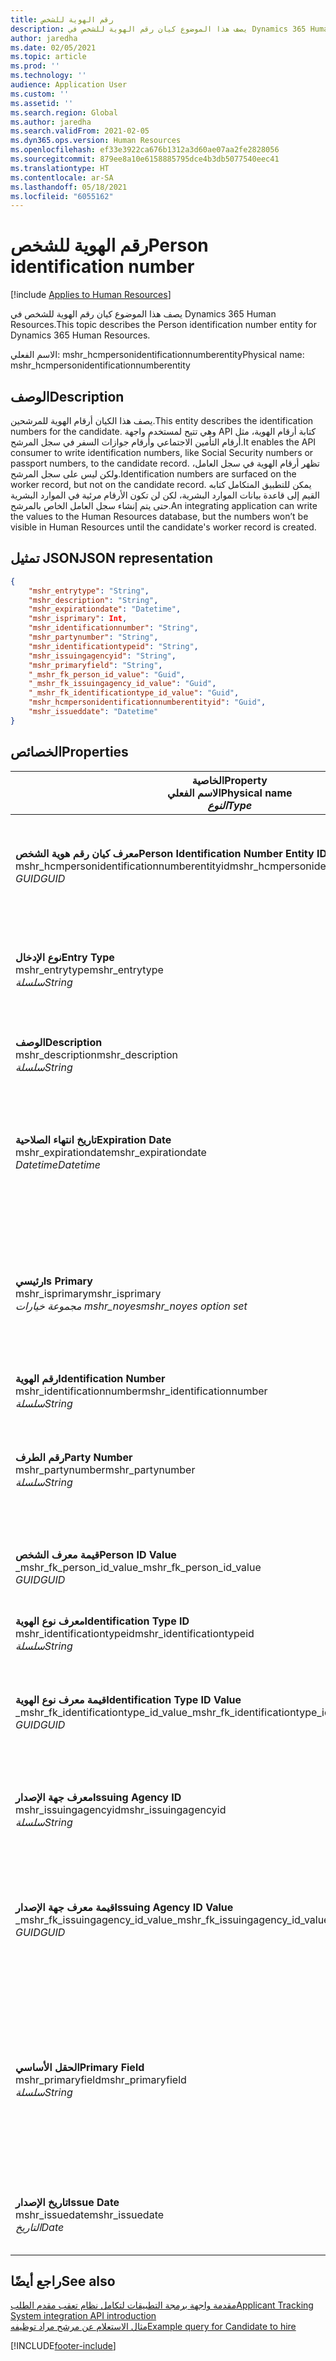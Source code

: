 ```yaml
---
title: رقم الهوية للشخص
description: يصف هذا الموضوع كيان رقم الهوية للشخص في Dynamics 365 Human Resources.
author: jaredha
ms.date: 02/05/2021
ms.topic: article
ms.prod: ''
ms.technology: ''
audience: Application User
ms.custom: ''
ms.assetid: ''
ms.search.region: Global
ms.author: jaredha
ms.search.validFrom: 2021-02-05
ms.dyn365.ops.version: Human Resources
ms.openlocfilehash: ef33e3922ca676b1312a3d60ae07aa2fe2828056
ms.sourcegitcommit: 879ee8a10e6158885795dce4b3db5077540eec41
ms.translationtype: HT
ms.contentlocale: ar-SA
ms.lasthandoff: 05/18/2021
ms.locfileid: "6055162"
---
```

# <a name="person-identification-number"></a><span data-ttu-id="9bc87-103">رقم الهوية للشخص</span><span class="sxs-lookup"><span data-stu-id="9bc87-103">Person identification number</span></span>

[!include [Applies to Human Resources](../includes/applies-to-hr.md)]

<span data-ttu-id="9bc87-104">يصف هذا الموضوع كيان رقم الهوية للشخص في Dynamics 365 Human Resources.</span><span class="sxs-lookup"><span data-stu-id="9bc87-104">This topic describes the Person identification number entity for Dynamics 365 Human Resources.</span></span>

<span data-ttu-id="9bc87-105">الاسم الفعلي: mshr_hcmpersonidentificationnumberentity</span><span class="sxs-lookup"><span data-stu-id="9bc87-105">Physical name: mshr_hcmpersonidentificationnumberentity</span></span>

## <a name="description"></a><span data-ttu-id="9bc87-106">الوصف</span><span class="sxs-lookup"><span data-stu-id="9bc87-106">Description</span></span>

<span data-ttu-id="9bc87-107">يصف هذا الكيان أرقام الهوية للمرشحين.</span><span class="sxs-lookup"><span data-stu-id="9bc87-107">This entity describes the identification numbers for the candidate.</span></span> <span data-ttu-id="9bc87-108">وهي تتيح لمستخدم واجهة API كتابة أرقام الهوية، مثل أرقام التأمين الاجتماعي وأرقام جوازات السفر في سجل المرشح.</span><span class="sxs-lookup"><span data-stu-id="9bc87-108">It enables the API consumer to write identification numbers, like Social Security numbers or passport numbers, to the candidate record.</span></span> <span data-ttu-id="9bc87-109">تظهر أرقام الهوية في سجل العامل، ولكن ليس على سجل المرشح.</span><span class="sxs-lookup"><span data-stu-id="9bc87-109">Identification numbers are surfaced on the worker record, but not on the candidate record.</span></span> <span data-ttu-id="9bc87-110">يمكن للتطبيق المتكامل كتابه القيم إلى قاعدة بيانات الموارد البشرية، لكن لن تكون الأرقام مرئية في الموارد البشرية حتى يتم إنشاء سجل العامل الخاص بالمرشح.</span><span class="sxs-lookup"><span data-stu-id="9bc87-110">An integrating application can write the values to the Human Resources database, but the numbers won’t be visible in Human Resources until the candidate's worker record is created.</span></span>

## <a name="json-representation"></a><span data-ttu-id="9bc87-111">تمثيل JSON</span><span class="sxs-lookup"><span data-stu-id="9bc87-111">JSON representation</span></span>

```json
{
    "mshr_entrytype": "String",
    "mshr_description": "String",
    "mshr_expirationdate": "Datetime",
    "mshr_isprimary": Int,
    "mshr_identificationnumber": "String",
    "mshr_partynumber": "String",
    "mshr_identificationtypeid": "String",
    "mshr_issuingagencyid": "String",
    "mshr_primaryfield": "String",
    "_mshr_fk_person_id_value": "Guid",
    "_mshr_fk_issuingagency_id_value": "Guid",
    "_mshr_fk_identificationtype_id_value": "Guid",
    "mshr_hcmpersonidentificationnumberentityid": "Guid",
    "mshr_issueddate": "Datetime"
}
```

## <a name="properties"></a><span data-ttu-id="9bc87-112">الخصائص</span><span class="sxs-lookup"><span data-stu-id="9bc87-112">Properties</span></span>

| <span data-ttu-id="9bc87-113">الخاصية</span><span class="sxs-lookup"><span data-stu-id="9bc87-113">Property</span></span><br><span data-ttu-id="9bc87-114">**الاسم الفعلي**</span><span class="sxs-lookup"><span data-stu-id="9bc87-114">**Physical name**</span></span><br><span data-ttu-id="9bc87-115">**_النوع_**</span><span class="sxs-lookup"><span data-stu-id="9bc87-115">**_Type_**</span></span> | <span data-ttu-id="9bc87-116">استخدام</span><span class="sxs-lookup"><span data-stu-id="9bc87-116">Use</span></span> | <span data-ttu-id="9bc87-117">الوصف</span><span class="sxs-lookup"><span data-stu-id="9bc87-117">Description</span></span> |
| --- | --- | --- |
| <span data-ttu-id="9bc87-118">**معرف كيان رقم هوية الشخص**</span><span class="sxs-lookup"><span data-stu-id="9bc87-118">**Person Identification Number Entity ID**</span></span><br><span data-ttu-id="9bc87-119">mshr_hcmpersonidentificationnumberentityid</span><span class="sxs-lookup"><span data-stu-id="9bc87-119">mshr_hcmpersonidentificationnumberentityid</span></span><br><span data-ttu-id="9bc87-120">*GUID*</span><span class="sxs-lookup"><span data-stu-id="9bc87-120">*GUID*</span></span> | <span data-ttu-id="9bc87-121">للقراءة فقط</span><span class="sxs-lookup"><span data-stu-id="9bc87-121">Read-only</span></span><br><span data-ttu-id="9bc87-122">مطلوب</span><span class="sxs-lookup"><span data-stu-id="9bc87-122">Required</span></span><br><span data-ttu-id="9bc87-123">منشأ بواسطة النظام</span><span class="sxs-lookup"><span data-stu-id="9bc87-123">System-generated</span></span> | <span data-ttu-id="9bc87-124">المعرف الأساسي الفريد لسجل رقم هوية الشخص.</span><span class="sxs-lookup"><span data-stu-id="9bc87-124">Unique primary identifier for the person identification number record.</span></span> |
| <span data-ttu-id="9bc87-125">**نوع الإدخال**</span><span class="sxs-lookup"><span data-stu-id="9bc87-125">**Entry Type**</span></span><br><span data-ttu-id="9bc87-126">mshr_entrytype</span><span class="sxs-lookup"><span data-stu-id="9bc87-126">mshr_entrytype</span></span><br><span data-ttu-id="9bc87-127">*سلسلة*</span><span class="sxs-lookup"><span data-stu-id="9bc87-127">*String*</span></span> | <span data-ttu-id="9bc87-128">قراءة-كتابة</span><span class="sxs-lookup"><span data-stu-id="9bc87-128">Read-write</span></span><br><span data-ttu-id="9bc87-129">اختياري</span><span class="sxs-lookup"><span data-stu-id="9bc87-129">Optional</span></span> | <span data-ttu-id="9bc87-130">قيمة حرة للإشارة إلى نوع الإدخال الخاص برقم الهوية.</span><span class="sxs-lookup"><span data-stu-id="9bc87-130">Free value to reference the type of entry for the identification number.</span></span> |
| <span data-ttu-id="9bc87-131">**‏‏الوصف**</span><span class="sxs-lookup"><span data-stu-id="9bc87-131">**Description**</span></span><br><span data-ttu-id="9bc87-132">mshr_description</span><span class="sxs-lookup"><span data-stu-id="9bc87-132">mshr_description</span></span><br><span data-ttu-id="9bc87-133">*سلسلة*</span><span class="sxs-lookup"><span data-stu-id="9bc87-133">*String*</span></span> | <span data-ttu-id="9bc87-134">قراءة-كتابة</span><span class="sxs-lookup"><span data-stu-id="9bc87-134">Read-write</span></span><br><span data-ttu-id="9bc87-135">اختياري</span><span class="sxs-lookup"><span data-stu-id="9bc87-135">Optional</span></span> | <span data-ttu-id="9bc87-136">وصف رقم الهوية.</span><span class="sxs-lookup"><span data-stu-id="9bc87-136">The description of the identification number.</span></span> |
| <span data-ttu-id="9bc87-137">**تاريخ انتهاء الصلاحية**</span><span class="sxs-lookup"><span data-stu-id="9bc87-137">**Expiration Date**</span></span><br><span data-ttu-id="9bc87-138">mshr_expirationdate</span><span class="sxs-lookup"><span data-stu-id="9bc87-138">mshr_expirationdate</span></span><br><span data-ttu-id="9bc87-139">*Datetime*</span><span class="sxs-lookup"><span data-stu-id="9bc87-139">*Datetime*</span></span> | <span data-ttu-id="9bc87-140">قراءة-كتابة</span><span class="sxs-lookup"><span data-stu-id="9bc87-140">Read-write</span></span><br><span data-ttu-id="9bc87-141">اختياري</span><span class="sxs-lookup"><span data-stu-id="9bc87-141">Optional</span></span> | <span data-ttu-id="9bc87-142">التاريخ الذي تنتهي فيه صلاحية رقم الهوية أو المستند المقترن.</span><span class="sxs-lookup"><span data-stu-id="9bc87-142">The date on which the identification number or associated document expires.</span></span> |
| <span data-ttu-id="9bc87-143">**رئيسي**</span><span class="sxs-lookup"><span data-stu-id="9bc87-143">**Is Primary**</span></span><br><span data-ttu-id="9bc87-144">mshr_isprimary</span><span class="sxs-lookup"><span data-stu-id="9bc87-144">mshr_isprimary</span></span><br><span data-ttu-id="9bc87-145">*مجموعة خيارات mshr_noyes*</span><span class="sxs-lookup"><span data-stu-id="9bc87-145">*mshr_noyes option set*</span></span> | <span data-ttu-id="9bc87-146">قراءة-كتابة</span><span class="sxs-lookup"><span data-stu-id="9bc87-146">Read-write</span></span><br><span data-ttu-id="9bc87-147">اختياري</span><span class="sxs-lookup"><span data-stu-id="9bc87-147">Optional</span></span> | <span data-ttu-id="9bc87-148">يتيح تحديد ما إذا كان رقم الهوية هو السجل الرئيسي للشخص لنوع الهوية هذا.</span><span class="sxs-lookup"><span data-stu-id="9bc87-148">Defines whether the identification number is the primary record for the person for this identification type.</span></span> |
| <span data-ttu-id="9bc87-149">**رقم الهوية**</span><span class="sxs-lookup"><span data-stu-id="9bc87-149">**Identification Number**</span></span><br><span data-ttu-id="9bc87-150">mshr_identificationnumber</span><span class="sxs-lookup"><span data-stu-id="9bc87-150">mshr_identificationnumber</span></span><br><span data-ttu-id="9bc87-151">*سلسلة*</span><span class="sxs-lookup"><span data-stu-id="9bc87-151">*String*</span></span> | <span data-ttu-id="9bc87-152">قراءة-كتابة</span><span class="sxs-lookup"><span data-stu-id="9bc87-152">Read-write</span></span><br><span data-ttu-id="9bc87-153">مطلوب</span><span class="sxs-lookup"><span data-stu-id="9bc87-153">Required</span></span> | <span data-ttu-id="9bc87-154">رقم الهوية.</span><span class="sxs-lookup"><span data-stu-id="9bc87-154">The identification number.</span></span> |
| <span data-ttu-id="9bc87-155">**رقم الطرف**</span><span class="sxs-lookup"><span data-stu-id="9bc87-155">**Party Number**</span></span><br><span data-ttu-id="9bc87-156">mshr_partynumber</span><span class="sxs-lookup"><span data-stu-id="9bc87-156">mshr_partynumber</span></span><br><span data-ttu-id="9bc87-157">*سلسلة*</span><span class="sxs-lookup"><span data-stu-id="9bc87-157">*String*</span></span> | <span data-ttu-id="9bc87-158">قراءة-كتابة</span><span class="sxs-lookup"><span data-stu-id="9bc87-158">Read-write</span></span><br><span data-ttu-id="9bc87-159">مطلوب</span><span class="sxs-lookup"><span data-stu-id="9bc87-159">Required</span></span> | <span data-ttu-id="9bc87-160">معرف الطرف (الشخص) الذي يمتلك رقم الهوية.</span><span class="sxs-lookup"><span data-stu-id="9bc87-160">The identifier of the party (person) owning the identification number.</span></span> |
| <span data-ttu-id="9bc87-161">**قيمة معرف الشخص**</span><span class="sxs-lookup"><span data-stu-id="9bc87-161">**Person ID Value**</span></span><br><span data-ttu-id="9bc87-162">_mshr_fk_person_id_value</span><span class="sxs-lookup"><span data-stu-id="9bc87-162">_mshr_fk_person_id_value</span></span><br><span data-ttu-id="9bc87-163">*GUID*</span><span class="sxs-lookup"><span data-stu-id="9bc87-163">*GUID*</span></span> | <span data-ttu-id="9bc87-164">للقراءة فقط</span><span class="sxs-lookup"><span data-stu-id="9bc87-164">Read-only</span></span><br><span data-ttu-id="9bc87-165">مطلوب</span><span class="sxs-lookup"><span data-stu-id="9bc87-165">Required</span></span><br><span data-ttu-id="9bc87-166">المفتاح الخارجي: mshr_dirpersonentityid للكيان mshr_dirpersonentity</span><span class="sxs-lookup"><span data-stu-id="9bc87-166">Foreign key: mshr_dirpersonentityid of mshr_dirpersonentity entity</span></span> | <span data-ttu-id="9bc87-167">المعرف الفريد للطرف (الشخص).</span><span class="sxs-lookup"><span data-stu-id="9bc87-167">The unique identifier of the party (person).</span></span> |
| <span data-ttu-id="9bc87-168">**معرف نوع الهوية**</span><span class="sxs-lookup"><span data-stu-id="9bc87-168">**Identification Type ID**</span></span><br><span data-ttu-id="9bc87-169">mshr_identificationtypeid</span><span class="sxs-lookup"><span data-stu-id="9bc87-169">mshr_identificationtypeid</span></span><br><span data-ttu-id="9bc87-170">*سلسلة*</span><span class="sxs-lookup"><span data-stu-id="9bc87-170">*String*</span></span> | <span data-ttu-id="9bc87-171">قراءة-كتابة</span><span class="sxs-lookup"><span data-stu-id="9bc87-171">Read-write</span></span><br><span data-ttu-id="9bc87-172">مطلوب</span><span class="sxs-lookup"><span data-stu-id="9bc87-172">Required</span></span> | <span data-ttu-id="9bc87-173">نوع رقم الهوية.</span><span class="sxs-lookup"><span data-stu-id="9bc87-173">The type of identification number.</span></span> |
| <span data-ttu-id="9bc87-174">**قيمة معرف نوع الهوية**</span><span class="sxs-lookup"><span data-stu-id="9bc87-174">**Identification Type ID Value**</span></span><br><span data-ttu-id="9bc87-175">_mshr_fk_identificationtype_id_value</span><span class="sxs-lookup"><span data-stu-id="9bc87-175">_mshr_fk_identificationtype_id_value</span></span><br><span data-ttu-id="9bc87-176">*GUID*</span><span class="sxs-lookup"><span data-stu-id="9bc87-176">*GUID*</span></span> | <span data-ttu-id="9bc87-177">للقراءة فقط</span><span class="sxs-lookup"><span data-stu-id="9bc87-177">Read-only</span></span><br><span data-ttu-id="9bc87-178">مطلوب</span><span class="sxs-lookup"><span data-stu-id="9bc87-178">Required</span></span><br><span data-ttu-id="9bc87-179">المفتاح الخارجي: mshr_hcmidentificationtypeentityid لكيان mshr_hcmidentificationtypeentity</span><span class="sxs-lookup"><span data-stu-id="9bc87-179">Foreign key: mshr_hcmidentificationtypeentityid of mshr_hcmidentificationtypeentity entity</span></span> | <span data-ttu-id="9bc87-180">المعرف الفريد المنشأ بواسطة النظام لنوع الهوية.</span><span class="sxs-lookup"><span data-stu-id="9bc87-180">System-generated unique identifier of the identification type.</span></span> |
| <span data-ttu-id="9bc87-181">**معرف جهة الإصدار**</span><span class="sxs-lookup"><span data-stu-id="9bc87-181">**Issuing Agency ID**</span></span><br><span data-ttu-id="9bc87-182">mshr_issuingagencyid</span><span class="sxs-lookup"><span data-stu-id="9bc87-182">mshr_issuingagencyid</span></span><br><span data-ttu-id="9bc87-183">*سلسلة*</span><span class="sxs-lookup"><span data-stu-id="9bc87-183">*String*</span></span> | <span data-ttu-id="9bc87-184">قراءة-كتابة</span><span class="sxs-lookup"><span data-stu-id="9bc87-184">Read-write</span></span><br><span data-ttu-id="9bc87-185">اختياري</span><span class="sxs-lookup"><span data-stu-id="9bc87-185">Optional</span></span> | <span data-ttu-id="9bc87-186">الوكالة أو المؤسسة التي تصدر رقم الهوية.</span><span class="sxs-lookup"><span data-stu-id="9bc87-186">The agency or organization issuing the identification number.</span></span> |
| <span data-ttu-id="9bc87-187">**قيمة معرف جهة الإصدار**</span><span class="sxs-lookup"><span data-stu-id="9bc87-187">**Issuing Agency ID Value**</span></span><br><span data-ttu-id="9bc87-188">_mshr_fk_issuingagency_id_value</span><span class="sxs-lookup"><span data-stu-id="9bc87-188">_mshr_fk_issuingagency_id_value</span></span><br><span data-ttu-id="9bc87-189">*GUID*</span><span class="sxs-lookup"><span data-stu-id="9bc87-189">*GUID*</span></span> | <span data-ttu-id="9bc87-190">للقراءة فقط</span><span class="sxs-lookup"><span data-stu-id="9bc87-190">Read-only</span></span><br><span data-ttu-id="9bc87-191">اختياري</span><span class="sxs-lookup"><span data-stu-id="9bc87-191">Optional</span></span><br><span data-ttu-id="9bc87-192">المفتاح الخارجي: mshr_hcmissuingagencyentityid لكيان mshr_hcmissuingagencyentity</span><span class="sxs-lookup"><span data-stu-id="9bc87-192">Foreign key: mshr_hcmissuingagencyentityid of mshr_hcmissuingagencyentity entity</span></span> | <span data-ttu-id="9bc87-193">المعرف الفريد المنشأ بواسطة النظام لجهة إصدار رقم الهوية.</span><span class="sxs-lookup"><span data-stu-id="9bc87-193">System-generated unique identifier of the agency issuing the identification number.</span></span> |
| <span data-ttu-id="9bc87-194">**الحقل الأساسي**</span><span class="sxs-lookup"><span data-stu-id="9bc87-194">**Primary Field**</span></span><br><span data-ttu-id="9bc87-195">mshr_primaryfield</span><span class="sxs-lookup"><span data-stu-id="9bc87-195">mshr_primaryfield</span></span><br><span data-ttu-id="9bc87-196">*سلسلة*</span><span class="sxs-lookup"><span data-stu-id="9bc87-196">*String*</span></span> | <span data-ttu-id="9bc87-197">للقراءة فقط</span><span class="sxs-lookup"><span data-stu-id="9bc87-197">Read-only</span></span><br><span data-ttu-id="9bc87-198">مطلوب</span><span class="sxs-lookup"><span data-stu-id="9bc87-198">Required</span></span> | <span data-ttu-id="9bc87-199">حقل المطلوب استخدامه كمعرف لسجل الكيان.</span><span class="sxs-lookup"><span data-stu-id="9bc87-199">Field to be used as an identifier of the entity record.</span></span> <span data-ttu-id="9bc87-200">مجموعة رقم الطرف ومعرف نوع الهوية ونوع الهوية.</span><span class="sxs-lookup"><span data-stu-id="9bc87-200">Combination of party number, identification type ID, and identification number.</span></span> |
| <span data-ttu-id="9bc87-201">**تاريخ الإصدار**</span><span class="sxs-lookup"><span data-stu-id="9bc87-201">**Issue Date**</span></span><br><span data-ttu-id="9bc87-202">mshr_issuedate</span><span class="sxs-lookup"><span data-stu-id="9bc87-202">mshr_issuedate</span></span><br><span data-ttu-id="9bc87-203">*التاريخ*</span><span class="sxs-lookup"><span data-stu-id="9bc87-203">*Date*</span></span> | <span data-ttu-id="9bc87-204">قراءة-كتابة</span><span class="sxs-lookup"><span data-stu-id="9bc87-204">Read-write</span></span><br><span data-ttu-id="9bc87-205">اختياري</span><span class="sxs-lookup"><span data-stu-id="9bc87-205">Optional</span></span> | <span data-ttu-id="9bc87-206">التاريخ الذي تم فيه إصدار رقم الهوية.</span><span class="sxs-lookup"><span data-stu-id="9bc87-206">The date the identification number was issued.</span></span> |

## <a name="see-also"></a><span data-ttu-id="9bc87-207">راجع أيضًا</span><span class="sxs-lookup"><span data-stu-id="9bc87-207">See also</span></span>

[<span data-ttu-id="9bc87-208">مقدمة واجهة برمجة التطبيقات لتكامل نظام تعقب مقدم الطلب</span><span class="sxs-lookup"><span data-stu-id="9bc87-208">Applicant Tracking System integration API introduction</span></span>](hr-admin-integration-ats-api-introduction.md)<br>
[<span data-ttu-id="9bc87-209">مثال الاستعلام عن مرشح مراد توظيفه</span><span class="sxs-lookup"><span data-stu-id="9bc87-209">Example query for Candidate to hire</span></span>](hr-admin-integration-ats-api-candidate-to-hire-example-query.md)



[!INCLUDE[footer-include](../includes/footer-banner.md)]